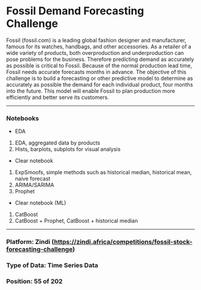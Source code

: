 # Fossil Demand Forecasting Challenge
Fossil (fossil.com) is a leading global fashion designer and manufacturer, famous for its watches, handbags, and other accessories. As a retailer of a wide variety of products, both overproduction and underproduction can pose problems for the business. Therefore predicting demand as accurately as possible is critical to Fossil. Because of the normal production lead time, Fossil needs accurate forecasts months in advance.
The objective of this challenge is to build a forecasting or other predictive model to determine as accurately as possible the demand for each individual product, four months into the future. This model will enable Fossil to plan production more efficiently and better serve its customers.

---
### Notebooks
- EDA
1. EDA, aggregated data by products
2. Hists, barplots, subplots for visual analysis
- Clear notebook
1. ExpSmoofs, simple methods such as historical median, historical mean, naive forecast
2. ARIMA/SARIMA
3. Prophet
- Clear notebook (ML)
1. CatBoost
2. CatBoost + Prophet, CatBoost + historical median

---
### Platform: Zindi (https://zindi.africa/competitions/fossil-stock-forecasting-challenge)
### Type of Data: Time Series Data
### Position: 55 of 202
